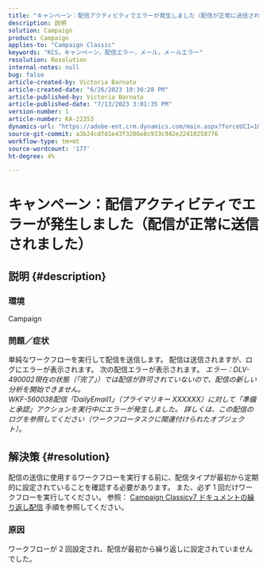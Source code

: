 ```yaml
---
title: "キャンペーン：配信アクティビティでエラーが発生しました（配信が正常に送信されました）"
description: 説明
solution: Campaign
product: Campaign
applies-to: "Campaign Classic"
keywords: "KCS，キャンペーン，配信エラー，メール，メールエラー"
resolution: Resolution
internal-notes: null
bug: false
article-created-by: Victoria Barnato
article-created-date: "6/26/2023 10:30:28 PM"
article-published-by: Victoria Barnato
article-published-date: "7/13/2023 3:01:35 PM"
version-number: 1
article-number: KA-22353
dynamics-url: "https://adobe-ent.crm.dynamics.com/main.aspx?forceUCI=1&pagetype=entityrecord&etn=knowledgearticle&id=bebccf09-7114-ee11-8f6e-6045bd006239"
source-git-commit: a3b24cdfd1e43f3286e8c933c942e22410258776
workflow-type: tm+mt
source-wordcount: '177'
ht-degree: 4%

---
```


# キャンペーン：配信アクティビティでエラーが発生しました（配信が正常に送信されました）

## 説明 {#description}


### 環境

Campaign

### 問題／症状

単純なワークフローを実行して配信を送信します。 配信は送信されますが、ログにエラーが表示されます。 次の配信エラーが表示されます。
*エラー：DLV-490002現在の状態（「完了」）では配信が許可されていないので、配信の新しい分析を開始できません。
<br>WKF-560038配信「DailyEmail1」（プライマリキー XXXXXX）に対して「準備と承認」アクションを実行中にエラーが発生しました。 詳しくは、この配信のログを参照してください（ワークフロータスクに関連付けられたオブジェクト）。*


## 解決策 {#resolution}


配信の送信に使用するワークフローを実行する前に、配信タイプが最初から定期的に設定されていることを確認する必要があります。 また、必ず 1 回だけワークフローを実行してください。 参照： [Campaign Classicv7 ドキュメントの繰り返し配信](https://experienceleague.adobe.com/docs/campaign-classic/using/automating-with-workflows/action-activities/recurring-delivery.html?lang=en) 手順を参照してください。

### 原因

ワークフローが 2 回設定され、配信が最初から繰り返しに設定されていませんでした。
